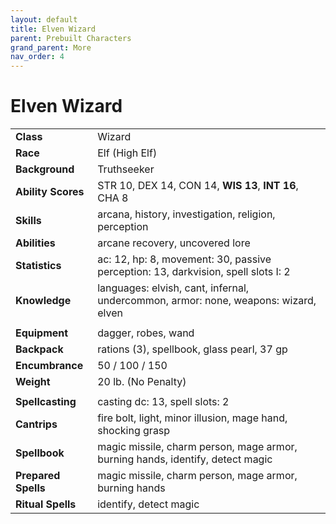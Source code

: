 ```yaml
---
layout: default
title: Elven Wizard
parent: Prebuilt Characters
grand_parent: More
nav_order: 4
---
```


# Elven Wizard

|                     |                                                                                     |
| :------------------ | :---------------------------------------------------------------------------------- |
| **Class**           | Wizard                                                                              |
| **Race**            | Elf (High Elf)                                                                      |
| **Background**      | Truthseeker                                                                         |
| **Ability Scores**  | STR 10, DEX 14, CON 14, **WIS 13**, **INT 16**, CHA 8                               |
| **Skills**          | arcana, history, investigation, religion, perception                                |
| **Abilities**       | arcane recovery, uncovered lore                                                     |
| **Statistics**      | ac: 12, hp: 8, movement: 30, passive perception: 13, darkvision, spell slots I: 2   |
| **Knowledge**       | languages: elvish, cant, infernal, undercommon, armor: none, weapons: wizard, elven |
|                     |                                                                                     |
| **Equipment**       | dagger, robes, wand                                                                 |
| **Backpack**        | rations (3), spellbook, glass pearl, 37 gp                                          |
| **Encumbrance**     | 50 / 100 / 150                                                                      |
| **Weight**          | 20 lb. (No Penalty)                                                                 |
|                     |                                                                                     |
| **Spellcasting**    | casting dc: 13, spell slots: 2                                                      |
| **Cantrips**        | fire bolt, light, minor illusion, mage hand, shocking grasp                         |
| **Spellbook**       | magic missile, charm person, mage armor, burning hands, identify, detect magic      |
| **Prepared Spells** | magic missile, charm person, mage armor, burning hands                              |
| **Ritual Spells**   | identify, detect magic                                                              |
